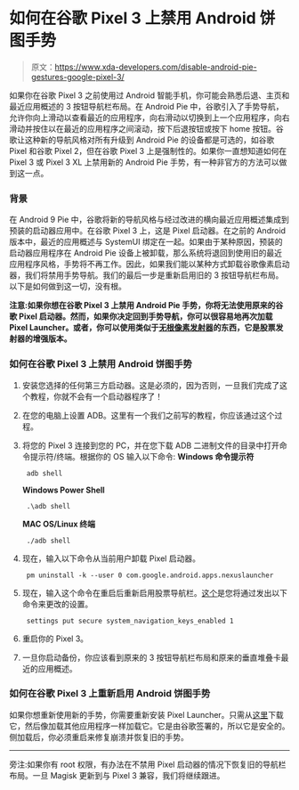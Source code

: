 # 如何在谷歌 Pixel 3 上禁用 Android 饼图手势

> 原文：<https://www.xda-developers.com/disable-android-pie-gestures-google-pixel-3/>

如果你在谷歌 Pixel 3 之前使用过 Android 智能手机，你可能会熟悉后退、主页和最近应用概述的 3 按钮导航栏布局。在 Android Pie 中，谷歌引入了手势导航，允许你向上滑动以查看最近的应用程序，向右滑动以切换到上一个应用程序，向右滑动并按住以在最近的应用程序之间滚动，按下后退按钮或按下 home 按钮。谷歌让这种新的导航风格对所有升级到 Android Pie 的设备都是可选的，如谷歌 Pixel 和谷歌 Pixel 2，但在谷歌 Pixel 3 上是强制性的。如果你一直想知道如何在 Pixel 3 或 Pixel 3 XL 上禁用新的 Android Pie 手势，有一种非官方的方法可以做到这一点。

### 背景

在 Android 9 Pie 中，谷歌将新的导航风格与经过改进的横向最近应用概述集成到预装的启动器应用中。在谷歌 Pixel 3 上，这是 Pixel 启动器。在之前的 Android 版本中，最近的应用概述与 SystemUI 绑定在一起。如果由于某种原因，预装的启动器应用程序在 Android Pie 设备上被卸载，那么系统将退回到使用旧的最近应用程序风格，手势将不再工作。因此，如果我们能以某种方式卸载谷歌像素启动器，我们将禁用手势导航。我们的最后一步是重新启用旧的 3 按钮导航栏布局。以下是如何做到这一切，没有根。

**注意:如果你想在谷歌 Pixel 3 上禁用 Android Pie 手势，你将无法使用原来的谷歌 Pixel 启动器。然而，如果你决定回到手势导航，你可以很容易地再次加载 Pixel Launcher。或者，你可以使用类似于[无根像素发射器](https://www.xda-developers.com/rootless-pixel-launcher-google-play-store-pixel-bridge/)的东西，它是股票发射器的增强版本。**

### 如何在谷歌 Pixel 3 上禁用 Android 饼图手势

1.  安装您选择的任何第三方启动器。这是必须的，因为否则，一旦我们完成了这个教程，你就不会有一个启动器程序了！
2.  在您的电脑上设置 ADB。这里有一个我们之前写的教程，你应该通过这个过程。
3.  将您的 Pixel 3 连接到您的 PC，并在您下载 ADB 二进制文件的目录中打开命令提示符/终端。根据你的 OS 输入以下命令: **Windows 命令提示符**

    ```
     adb shell 
    ```

    **Windows Power Shell**

    ```
     .\adb shell 
    ```

    **MAC OS/Linux 终端**

    ```
     ./adb shell 
    ```

4.  现在，输入以下命令从当前用户卸载 Pixel 启动器。

    ```
     pm uninstall -k --user 0 com.google.android.apps.nexuslauncher 
    ```

5.  现在，输入这个命令在重启后重新启用股票导航栏。[这个](https://android.googlesource.com/platform/frameworks/base/+/pie-dr1-release/core/java/android/provider/Settings.java#7732)是您将通过发出以下命令来更改的设置。

    ```
     settings put secure system_navigation_keys_enabled 1 
    ```

6.  重启你的 Pixel 3。
7.  一旦你启动备份，你应该看到原来的 3 按钮导航栏布局和原来的垂直堆叠卡最近的应用概述。

### 如何在谷歌 Pixel 3 上重新启用 Android 饼图手势

如果你想重新使用新的手势，你需要重新安装 Pixel Launcher。只需从[这里](https://www.apkmirror.com/apk/google-inc/pixel-launcher/pixel-launcher-9-4902955-release/pixel-launcher-9-4902955-android-apk-download/)下载它，然后像加载其他应用程序一样加载它。它是由谷歌签署的，所以它是安全的。侧加载后，你必须重启来修复崩溃并恢复旧的手势。

* * *

旁注:如果你有 root 权限，有办法在不禁用 Pixel 启动器的情况下恢复旧的导航栏布局。一旦 Magisk 更新到与 Pixel 3 兼容，我们将继续跟进。